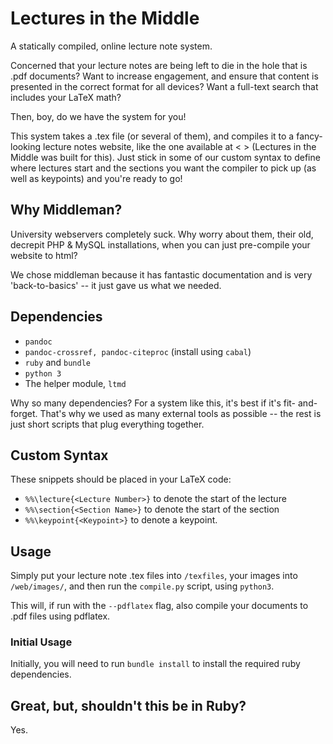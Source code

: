 Lectures in the Middle
======================

A statically compiled, online lecture note system.

Concerned that your lecture notes are being left to die in the hole that
is .pdf documents? Want to increase engagement, and ensure that content
is presented in the correct format for all devices? Want a full-text
search that includes your LaTeX math?

Then, boy, do we have the system for you!

This system takes a .tex file (or several of them), and compiles it to a
fancy-looking lecture notes website, like the one available at
< > (Lectures in the Middle was built for this). Just stick in some
of our custom syntax to define where lectures start and the sections you
want the compiler to pick up (as well as keypoints) and you're ready to
go!

Why Middleman?
--------------

University webservers completely suck. Why worry about them, their old,
decrepit PHP & MySQL installations, when you can just pre-compile your
website to html?

We chose middleman because it has fantastic documentation and is very
'back-to-basics' -- it just gave us what we needed.

Dependencies
------------

- ``` pandoc ```
- ``` pandoc-crossref, pandoc-citeproc ``` (install using ```cabal```)
- ``` ruby ``` and ``` bundle ```
- ``` python 3 ```
- The helper module, ``` ltmd ```

Why so many dependencies? For a system like this, it's best if it's fit-
and-forget. That's why we used as many external tools as possible -- the
rest is just short scripts that plug everything together.

Custom Syntax
-------------

These snippets should be placed in your LaTeX code:
- ```%%\lecture{<Lecture Number>}``` to denote the start of the lecture
- ```%%\section{<Section Name>}``` to denote the start of the section
- ```%%\keypoint{<Keypoint>}``` to denote a keypoint.

Usage
-----

Simply put your lecture note .tex files into ```/texfiles```, your images
into ```/web/images/```, and then run the ```compile.py``` script, using
```python3```.

This will, if run with the ```--pdflatex``` flag, also compile your
documents to .pdf files using pdflatex.

### Initial Usage

Initially, you will need to run ```bundle install``` to install the
required ruby dependencies.

Great, but, shouldn't this be in Ruby?
--------------------------------------

Yes.

